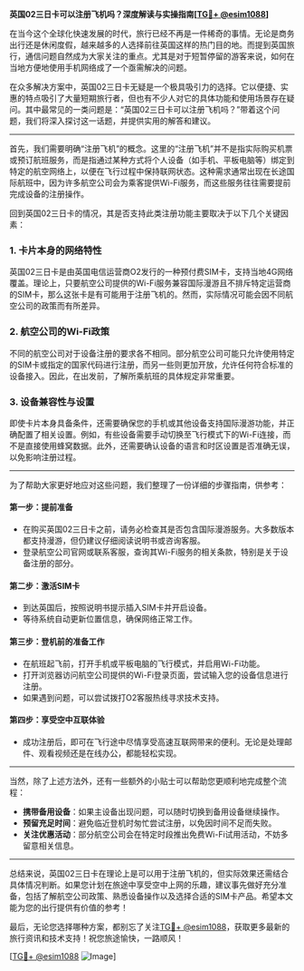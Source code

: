 **英国02三日卡可以注册飞机吗？深度解读与实操指南[[TG💪+ @esim1088](https://t.me/s/esim1088)]**

在当今这个全球化快速发展的时代，旅行已经不再是一件稀奇的事情。无论是商务出行还是休闲度假，越来越多的人选择前往英国这样的热门目的地。而提到英国旅行，通信问题自然成为大家关注的重点。尤其是对于短暂停留的游客来说，如何在当地方便地使用手机网络成了一个亟需解决的问题。

在众多解决方案中，英国02三日卡无疑是一个极具吸引力的选择。它以便捷、实惠的特点吸引了大量短期旅行者，但也有不少人对它的具体功能和使用场景存在疑问。其中最常见的一类问题是：“英国02三日卡可以注册飞机吗？”带着这个问题，我们将深入探讨这一话题，并提供实用的解答和建议。

---

首先，我们需要明确“注册飞机”的概念。这里的“注册飞机”并不是指实际购买机票或预订航班服务，而是指通过某种方式将个人设备（如手机、平板电脑等）绑定到特定的航空网络上，以便在飞行过程中保持联网状态。这种需求通常出现在长途国际航班中，因为许多航空公司会为乘客提供Wi-Fi服务，而这些服务往往需要提前完成设备的注册操作。

回到英国02三日卡的情况，其是否支持此类注册功能主要取决于以下几个关键因素：

### **1. 卡片本身的网络特性**
英国02三日卡是由英国电信运营商O2发行的一种预付费SIM卡，支持当地4G网络覆盖。理论上，只要航空公司提供的Wi-Fi服务兼容国际漫游且不排斥特定运营商的SIM卡，那么这张卡是有可能用于注册飞机的。然而，实际情况可能会因不同航空公司的政策而有所差异。

### **2. 航空公司的Wi-Fi政策**
不同的航空公司对于设备注册的要求各不相同。部分航空公司可能只允许使用特定的SIM卡或指定的国家代码进行注册，而另一些则更加开放，允许任何符合标准的设备接入。因此，在出发前，了解所乘航班的具体规定非常重要。

### **3. 设备兼容性与设置**
即使卡片本身具备条件，还需要确保您的手机或其他设备支持国际漫游功能，并正确配置了相关设置。例如，有些设备需要手动切换至飞行模式下的Wi-Fi连接，而不是直接使用蜂窝数据。此外，还需要确认设备的语言和时区设置是否准确无误，以免影响注册过程。

---

为了帮助大家更好地应对这些问题，我们整理了一份详细的步骤指南，供参考：

#### **第一步：提前准备**
- 在购买英国02三日卡之前，请务必检查其是否包含国际漫游服务。大多数版本都支持漫游，但仍建议仔细阅读说明书或咨询客服。
- 登录航空公司官网或联系客服，查询其Wi-Fi服务的相关条款，特别是关于设备注册的部分。

#### **第二步：激活SIM卡**
- 到达英国后，按照说明书提示插入SIM卡并开启设备。
- 等待系统自动更新位置信息，确保网络正常工作。

#### **第三步：登机前的准备工作**
- 在航班起飞前，打开手机或平板电脑的飞行模式，并启用Wi-Fi功能。
- 打开浏览器访问航空公司提供的Wi-Fi登录页面，尝试输入您的设备信息进行注册。
- 如果遇到问题，可以尝试拨打O2客服热线寻求技术支持。

#### **第四步：享受空中互联体验**
- 成功注册后，即可在飞行途中尽情享受高速互联网带来的便利。无论是处理邮件、观看视频还是在线办公，都能轻松实现。

---

当然，除了上述方法外，还有一些额外的小贴士可以帮助您更顺利地完成整个流程：

- **携带备用设备**：如果主设备出现问题，可以随时切换到备用设备继续操作。
- **预留充足时间**：避免临近登机时匆忙尝试注册，以免因时间不足而失败。
- **关注优惠活动**：部分航空公司会在特定时段推出免费Wi-Fi试用活动，不妨多留意相关信息。

---

总结来说，英国02三日卡在理论上是可以用于注册飞机的，但实际效果还需结合具体情况判断。如果您计划在旅途中享受空中上网的乐趣，建议事先做好充分准备，包括了解航空公司政策、熟悉设备操作以及选择合适的SIM卡产品。希望本文能为您的出行提供有价值的参考！

最后，无论您选择哪种方案，都别忘了关注[TG💪+ @esim1088](https://t.me/s/esim1088)，获取更多最新的旅行资讯和技术支持！祝您旅途愉快，一路顺风！

[[TG💪+ @esim1088](https://t.me/s/esim1088) ![Image](https://i.postimg.cc/4NQfJmqS/Snipaste-2025-05-13-00-14-12.png)]